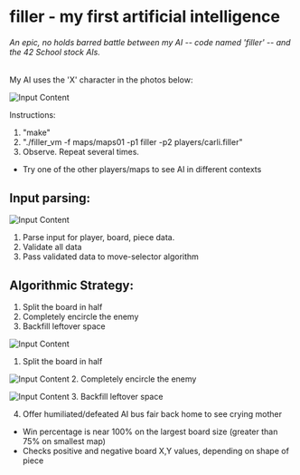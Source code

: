 # filler - my first artificial intelligence
###### An epic, no holds barred battle between my AI -- code named 'filler' -- and the 42 School stock AIs.

My AI uses the 'X' character in the photos below:

![Input Content](https://raw.githubusercontent.com/wobula/filler/master/0.png)

Instructions:
1.  "make"
2.  "./filler_vm -f maps/maps01 -p1 filler -p2 players/carli.filler"
3.  Observe. Repeat several times.
 * Try one of the other players/maps to see AI in different contexts

 ## Input parsing:

![Input Content](https://raw.githubusercontent.com/wobula/filler/master/1.png)
1.  Parse input for player, board, piece data.
2.  Validate all data
3.  Pass validated data to move-selector algorithm

## Algorithmic Strategy:

1.  Split the board in half
2.  Completely encircle the enemy
3.  Backfill leftover space

![Input Content](https://raw.githubusercontent.com/wobula/filler/master/2.png)
1.  Split the board in half

![Input Content](https://raw.githubusercontent.com/wobula/filler/master/3.png)
2.  Completely encircle the enemy

![Input Content](https://raw.githubusercontent.com/wobula/filler/master/4.png)
3.  Backfill leftover space

4.  Offer humiliated/defeated AI bus fair back home to see crying mother
 * Win percentage is near 100% on the largest board size (greater than 75% on smallest map)
 * Checks positive and negative board X,Y values, depending on shape of piece